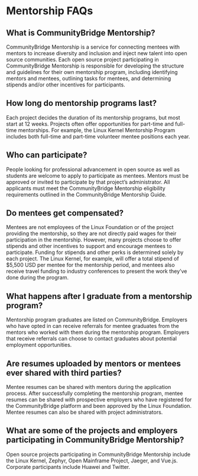 # Mentorship FAQs

## What is CommunityBridge Mentorship? <a id="MentorshipFAQs-WhatisCommunityBridgeMentorship?"></a>

CommunityBridge Mentorship is a service for connecting mentees with mentors to increase diversity and inclusion and inject new talent into open source communities. Each open source project participating in CommunityBridge Mentorship is responsible for developing the structure and guidelines for their own mentorship program, including identifying mentors and mentees, outlining tasks for mentees, and determining stipends and/or other incentives for participants.

## How long do mentorship programs last? <a id="MentorshipFAQs-Howlongdomentorshipprogramslast?"></a>

Each project decides the duration of its mentorship programs, but most start at 12 weeks. Projects often offer opportunities for part-time and full-time mentorships. For example, the Linux Kernel Mentorship Program includes both full-time and part-time volunteer mentee positions each year.

## Who can participate? <a id="MentorshipFAQs-Whocanparticipate?"></a>

People looking for professional advancement in open source as well as students are welcome to apply to participate as mentees. Mentors must be approved or invited to participate by that project’s administrator. All applicants must meet the CommunityBridge Mentorship eligibility requirements outlined in the CommunityBridge Mentorship Guide.

## Do mentees get compensated? <a id="MentorshipFAQs-Domenteesgetcompensated?"></a>

Mentees are not employees of the Linux Foundation or of the project providing the mentorship, so they are not directly paid wages for their participation in the mentorship. However, many projects choose to offer stipends and other incentives to support and encourage mentees to participate. Funding for stipends and other perks is determined solely by each project. The Linux Kernel, for example, will offer a total stipend of $5,500 USD per mentee for the mentorship period, and mentees also receive travel funding to industry conferences to present the work they’ve done during the program.

## What happens after I graduate from a mentorship program? <a id="MentorshipFAQs-WhathappensafterIgraduatefromamentorshipprogram?"></a>

Mentorship program graduates are listed on CommunityBridge. Employers who have opted in can receive referrals for mentee graduates from the mentors who worked with them during the mentorship program. Employers that receive referrals can choose to contact graduates about potential employment opportunities.

## Are resumes uploaded by mentors or mentees ever shared with third parties? <a id="MentorshipFAQs-Areresumesuploadedbymentorsormenteeseversharedwiththirdparties?"></a>

Mentee resumes can be shared with mentors during the application process. After successfully completing the mentorship program, mentee resumes can be shared with prospective employers who have registered for the CommunityBridge platform and been approved by the Linux Foundation. Mentee resumes can also be shared with project administrators.

## What are some of the projects and employers participating in CommunityBridge Mentorship? <a id="MentorshipFAQs-WhataresomeoftheprojectsandemployersparticipatinginCommunityBridgeMentorship?"></a>

Open source projects participating in CommunityBridge Mentorship include the Linux Kernel, Zephyr, Open Mainframe Project, Jaeger, and Vue.js. Corporate participants include Huawei and Twitter.

